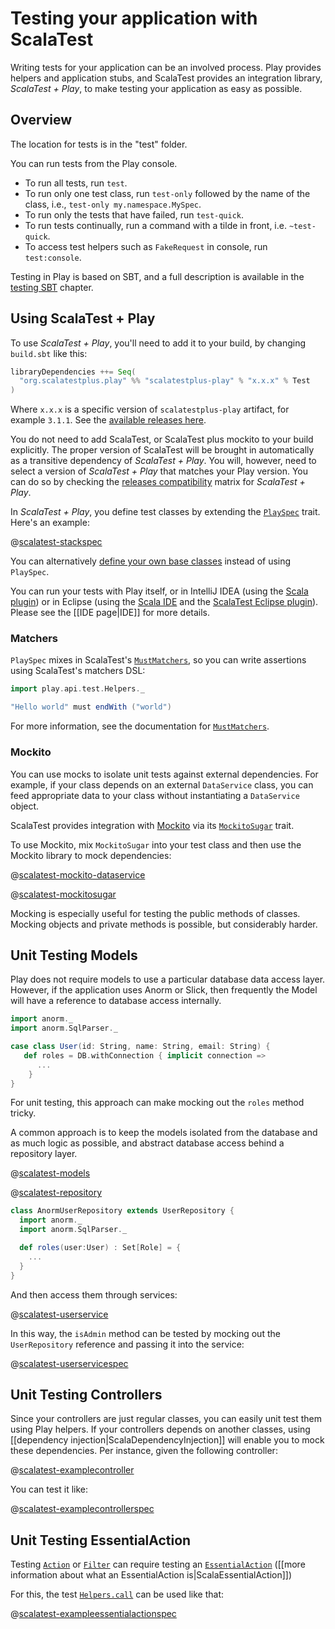 <!--- Copyright (C) 2009-2016 Typesafe Inc. <http://www.typesafe.com> -->
# Testing your application with ScalaTest

Writing tests for your application can be an involved process. Play provides helpers and application stubs, and ScalaTest provides an integration library, _ScalaTest + Play_, to make testing your application as easy as possible.

## Overview

The location for tests is in the "test" folder. <!-- There are two sample test files created in the test folder which can be used as templates. -->

You can run tests from the Play console.

* To run all tests, run `test`.
* To run only one test class, run `test-only` followed by the name of the class, i.e., `test-only my.namespace.MySpec`.
* To run only the tests that have failed, run `test-quick`.
* To run tests continually, run a command with a tilde in front, i.e. `~test-quick`.
* To access test helpers such as `FakeRequest` in console, run `test:console`.

Testing in Play is based on SBT, and a full description is available in the [testing SBT](http://www.scala-sbt.org/0.13/docs/Testing.html) chapter.

## Using ScalaTest + Play

To use _ScalaTest + Play_, you'll need to add it to your build, by changing `build.sbt` like this:

```scala
libraryDependencies ++= Seq(
  "org.scalatestplus.play" %% "scalatestplus-play" % "x.x.x" % Test
)
```

Where `x.x.x` is a specific version of `scalatestplus-play` artifact, for example `3.1.1`. See the [available releases here](https://github.com/playframework/scalatestplus-play#releases).

You do not need to add ScalaTest, or ScalaTest plus mockito to your build explicitly. The proper version of ScalaTest will be brought in automatically as a transitive dependency of _ScalaTest + Play_. You will, however, need to select a version of _ScalaTest + Play_ that matches your Play version. You can do so by checking the [releases compatibility](https://github.com/playframework/scalatestplus-play#releases) matrix for _ScalaTest + Play_.

In _ScalaTest + Play_, you define test classes by extending the [`PlaySpec`](api/scala/org/scalatestplus/play/PlaySpec.html) trait. Here's an example:

@[scalatest-stackspec](code/StackSpec.scala)

You can alternatively [define your own base classes](http://scalatest.org/user_guide/defining_base_classes) instead of using `PlaySpec`.

You can run your tests with Play itself, or in IntelliJ IDEA (using the [Scala plugin](https://confluence.jetbrains.com/display/SCA/Scala+Plugin+for+IntelliJ+IDEA)) or in Eclipse (using the [Scala IDE](http://scala-ide.org/) and the [ScalaTest Eclipse plugin](http://scalatest.org/user_guide/using_scalatest_with_eclipse)).  Please see the [[IDE page|IDE]] for more details.

### Matchers

`PlaySpec` mixes in ScalaTest's [`MustMatchers`](http://doc.scalatest.org/3.0.1/index.html#org.scalatest.MustMatchers), so you can write assertions using ScalaTest's matchers DSL:

```scala
import play.api.test.Helpers._

"Hello world" must endWith ("world")
```

For more information, see the documentation for [`MustMatchers`](http://doc.scalatest.org/3.0.1/index.html#org.scalatest.MustMatchers).

### Mockito

You can use mocks to isolate unit tests against external dependencies.  For example, if your class depends on an external `DataService` class, you can feed appropriate data to your class without instantiating a `DataService` object.

ScalaTest provides integration with [Mockito](https://github.com/mockito/mockito) via its [`MockitoSugar`](https://github.com/scalatest/scalatestplus-mockito/blob/mockito-3.4/3.2.3.x/src/main/scala/org/scalatestplus/mockito/MockitoSugar.scala#L50) trait.

To use Mockito, mix `MockitoSugar` into your test class and then use the Mockito library to mock dependencies:

@[scalatest-mockito-dataservice](code/ExampleMockitoSpec.scala)

@[scalatest-mockitosugar](code/ExampleMockitoSpec.scala)

Mocking is especially useful for testing the public methods of classes.  Mocking objects and private methods is possible, but considerably harder.

## Unit Testing Models

Play does not require models to use a particular database data access layer.  However, if the application uses Anorm or Slick, then frequently the Model will have a reference to database access internally.

```scala
import anorm._
import anorm.SqlParser._

case class User(id: String, name: String, email: String) {
   def roles = DB.withConnection { implicit connection =>
      ...
    }
}
```

For unit testing, this approach can make mocking out the `roles` method tricky.

A common approach is to keep the models isolated from the database and as much logic as possible, and abstract database access behind a repository layer.

@[scalatest-models](code/models/User.scala)

@[scalatest-repository](code/services/UserRepository.scala)

```scala
class AnormUserRepository extends UserRepository {
  import anorm._
  import anorm.SqlParser._

  def roles(user:User) : Set[Role] = {
    ...
  }
}
```

And then access them through services:

@[scalatest-userservice](code/services/UserService.scala)

In this way, the `isAdmin` method can be tested by mocking out the `UserRepository` reference and passing it into the service:

@[scalatest-userservicespec](code/UserServiceSpec.scala)

## Unit Testing Controllers

Since your controllers are just regular classes, you can easily unit test them using Play helpers. If your controllers depends on another classes, using [[dependency injection|ScalaDependencyInjection]] will enable you to mock these dependencies. Per instance, given the following controller:

@[scalatest-examplecontroller](code/ExampleControllerSpec.scala)

You can test it like:

@[scalatest-examplecontrollerspec](code/ExampleControllerSpec.scala)

## Unit Testing EssentialAction

Testing [`Action`](api/scala/play/api/mvc/Action.html) or [`Filter`](api/scala/play/api/mvc/Filter.html) can require testing an [`EssentialAction`](api/scala/play/api/mvc/EssentialAction.html) ([[more information about what an EssentialAction is|ScalaEssentialAction]])

For this, the test [`Helpers.call`](api/scala/play/api/test/Helpers$.html#call) can be used like that:

@[scalatest-exampleessentialactionspec](code/ExampleEssentialActionSpec.scala)
